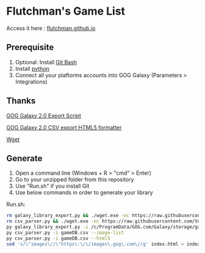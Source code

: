# Flutchman's Game List

Access it here : [flutchman.github.io](https://flutchman.github.io/)

## Prerequisite

1. Optional: Install [Git Bash](https://gitforwindows.org/)
2. Install [python](https://www.python.org/downloads/windows/) 
3. Connect all your plaftorms accounts into GOG Galaxy (Parameters > Integrations)

## Thanks

[GOG Galaxy 2.0 Export Script](https://github.com/AB1908/GOG-Galaxy-Export-Script)

[GOG Galaxy 2.0 CSV export HTML5 formatter](https://github.com/Varstahl/GOG-Galaxy-HTML5-exporter)

[Wget](http://gnuwin32.sourceforge.net/packages/wget.htm)

## Generate

1. Open a command line (Windows + R > "cmd" > Enter)
2. Go to your unzipped folder from this repository
3. Use "Run.sh" if you install Git
4. Use below commands in order to generate your library

Run.sh:
```bash
rm galaxy_library_export.py && ./wget.exe -nc https://raw.githubusercontent.com/AB1908/GOG-Galaxy-Export-Script/master/galaxy_library_export.py
rm csv_parser.py && ./wget.exe -nc https://raw.githubusercontent.com/Varstahl/GOG-Galaxy-HTML5-exporter/master/csv_parser.py
py galaxy_library_export.py -i /c/ProgramData/GOG.com/Galaxy/storage/galaxy-2.0.db -a
py csv_parser.py -i gameDB.csv --image-list
py csv_parser.py -i gameDB.csv --html5
sed 's/\"images\//\"https\:\/\/images\.gog\.com\//g' index.html > index.html.tmp && sed 's/\.webp\"/\.webp\?namespace\=gamesdb\"/g' index.html.tmp > index.html && rm index.html.tmp
```
